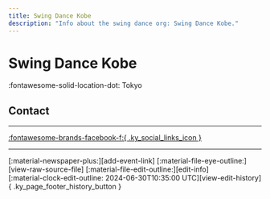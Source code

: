 ```yaml
---
title: Swing Dance Kobe
description: "Info about the swing dance org: Swing Dance Kobe."
---
```


# Swing Dance Kobe

:fontawesome-solid-location-dot: Tokyo  


## Contact


---

 [:fontawesome-brands-facebook-f:{ .ky_social_links_icon }](https://www.facebook.com/groups/SwingDanceKobe)

---

<div class="ky_page_footer" markdown>
<div class="ky_page_footer_trailing" markdown="span">
[:material-newspaper-plus:][add-event-link]
[:material-file-eye-outline:][view-raw-source-file]
[:material-file-edit-outline:][edit-info]
</div>
<div class="ky_page_footer_leading" markdown="span">
[:material-clock-edit-outline: 2024-06-30T10:35:00 UTC][view-edit-history]{ .ky_page_footer_history_button }
</div>
</div>

[add-event-link]: https://github.com/swingdance/events/issues/new?assignees=&labels=add+event&projects=&template=02-add_entity.yml&title=%5Bja_JP%5D%20Add%20Event%3A%20%3CName%3E&region=ja_JP&province=Tokyo&city=Tokyo&org_id=swing-dance-kobe "Add Event"
[view-raw-source-file]: https://github.com/swingdance/orgs/blob/main/ja_JP/swing-dance-kobe.json "View Raw Source File"
[edit-info]: https://github.com/swingdance/orgs/issues/new?assignees=&labels=update+org&projects=&template=03-update_entity.yml&title=%5Bja_JP%5D%20Update%20Org%3A%20Swing%20Dance%20Kobe&region=ja_JP&id=swing-dance-kobe&name=Swing%20Dance%20Kobe "Edit Info"

[view-edit-history]: https://github.com/swingdance/orgs/commits/main/ja_JP/swing-dance-kobe.json "View Edit History"
